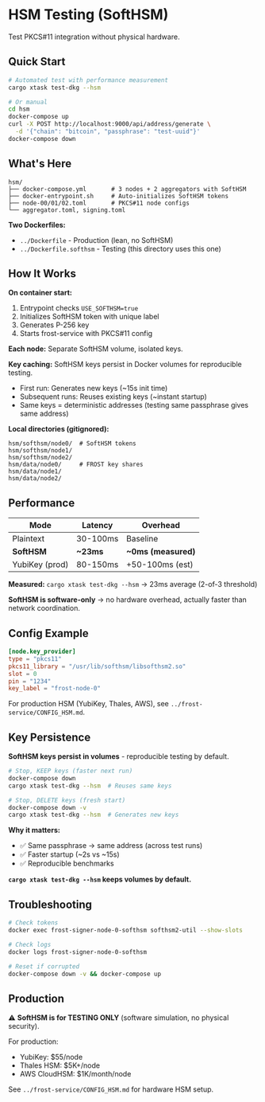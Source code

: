 # HSM Testing (SoftHSM)

Test PKCS#11 integration without physical hardware.

## Quick Start

```bash
# Automated test with performance measurement
cargo xtask test-dkg --hsm

# Or manual
cd hsm
docker-compose up
curl -X POST http://localhost:9000/api/address/generate \
  -d '{"chain": "bitcoin", "passphrase": "test-uuid"}'
docker-compose down
```

## What's Here

```
hsm/
├── docker-compose.yml       # 3 nodes + 2 aggregators with SoftHSM
├── docker-entrypoint.sh     # Auto-initializes SoftHSM tokens
├── node-00/01/02.toml       # PKCS#11 node configs
└── aggregator.toml, signing.toml
```

**Two Dockerfiles:**
- `../Dockerfile` - Production (lean, no SoftHSM)
- `../Dockerfile.softhsm` - Testing (this directory uses this one)

## How It Works

**On container start:**
1. Entrypoint checks `USE_SOFTHSM=true`
2. Initializes SoftHSM token with unique label
3. Generates P-256 key
4. Starts frost-service with PKCS#11 config

**Each node:** Separate SoftHSM volume, isolated keys.

**Key caching:** SoftHSM keys persist in Docker volumes for reproducible testing.
- First run: Generates new keys (~15s init time)
- Subsequent runs: Reuses existing keys (~instant startup)
- Same keys = deterministic addresses (testing same passphrase gives same address)

**Local directories (gitignored):**
```
hsm/softhsm/node0/  # SoftHSM tokens
hsm/softhsm/node1/
hsm/softhsm/node2/
hsm/data/node0/     # FROST key shares
hsm/data/node1/
hsm/data/node2/
```

## Performance

| Mode           | Latency   | Overhead            |
| -------------- | --------- | ------------------- |
| Plaintext      | 30-100ms  | Baseline            |
| **SoftHSM**    | **~23ms** | **~0ms (measured)** |
| YubiKey (prod) | 80-150ms  | +50-100ms (est)     |

**Measured:** `cargo xtask test-dkg --hsm` → 23ms average (2-of-3 threshold)

**SoftHSM is software-only** → no hardware overhead, actually faster than network coordination.

## Config Example

```toml
[node.key_provider]
type = "pkcs11"
pkcs11_library = "/usr/lib/softhsm/libsofthsm2.so"
slot = 0
pin = "1234"
key_label = "frost-node-0"
```

For production HSM (YubiKey, Thales, AWS), see `../frost-service/CONFIG_HSM.md`.

## Key Persistence

**SoftHSM keys persist in volumes** - reproducible testing by default.

```bash
# Stop, KEEP keys (faster next run)
docker-compose down
cargo xtask test-dkg --hsm  # Reuses same keys

# Stop, DELETE keys (fresh start)
docker-compose down -v
cargo xtask test-dkg --hsm  # Generates new keys
```

**Why it matters:**
- ✅ Same passphrase → same address (across test runs)
- ✅ Faster startup (~2s vs ~15s)
- ✅ Reproducible benchmarks

**`cargo xtask test-dkg --hsm` keeps volumes by default.**

## Troubleshooting

```bash
# Check tokens
docker exec frost-signer-node-0-softhsm softhsm2-util --show-slots

# Check logs
docker logs frost-signer-node-0-softhsm

# Reset if corrupted
docker-compose down -v && docker-compose up
```

## Production

⚠️ **SoftHSM is for TESTING ONLY** (software simulation, no physical security).

For production:
- YubiKey: $55/node
- Thales HSM: $5K+/node
- AWS CloudHSM: $1K/month/node

See `../frost-service/CONFIG_HSM.md` for hardware HSM setup.
